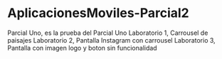 # AplicacionesMoviles-Parcial2
Parcial Uno, es la prueba del Parcial Uno
Laboratorio 1, Carrousel de paisajes
Laboratorio 2, Pantalla Instagram con carrousel
Laboratorio 3, Pantalla con imagen logo y boton sin funcionalidad
